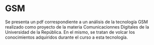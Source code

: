 # GSM

Se presenta un pdf correspondiente a un análisis de la tecnología GSM realizado como proyecto de la materia Comunicacionnes Digitales de la Universidad de la República. En el mismo, se tratan de volcar los conocimientos adquiridos durante el curso a esta tecnología.
